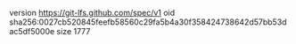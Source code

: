 version https://git-lfs.github.com/spec/v1
oid sha256:0027cb520845feefb58560c29fa5b4a30f358424738642d57bb53dac5df5000e
size 1777
